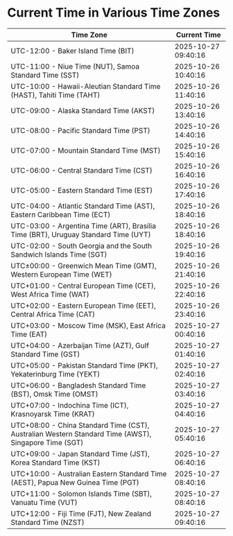 # Current Time in Various Time Zones

| Time Zone | Current Time |
|-----------|--------------|
| UTC-12:00 - Baker Island Time (BIT) | 2025-10-27 09:40:16 |
| UTC-11:00 - Niue Time (NUT), Samoa Standard Time (SST) | 2025-10-26 10:40:16 |
| UTC-10:00 - Hawaii-Aleutian Standard Time (HAST), Tahiti Time (TAHT) | 2025-10-26 11:40:16 |
| UTC-09:00 - Alaska Standard Time (AKST) | 2025-10-26 13:40:16 |
| UTC-08:00 - Pacific Standard Time (PST) | 2025-10-26 14:40:16 |
| UTC-07:00 - Mountain Standard Time (MST) | 2025-10-26 15:40:16 |
| UTC-06:00 - Central Standard Time (CST) | 2025-10-26 16:40:16 |
| UTC-05:00 - Eastern Standard Time (EST) | 2025-10-26 17:40:16 |
| UTC-04:00 - Atlantic Standard Time (AST), Eastern Caribbean Time (ECT) | 2025-10-26 18:40:16 |
| UTC-03:00 - Argentina Time (ART), Brasília Time (BRT), Uruguay Standard Time (UYT) | 2025-10-26 18:40:16 |
| UTC-02:00 - South Georgia and the South Sandwich Islands Time (SGT) | 2025-10-26 19:40:16 |
| UTC±00:00 - Greenwich Mean Time (GMT), Western European Time (WET) | 2025-10-26 21:40:16 |
| UTC+01:00 - Central European Time (CET), West Africa Time (WAT) | 2025-10-26 22:40:16 |
| UTC+02:00 - Eastern European Time (EET), Central Africa Time (CAT) | 2025-10-26 23:40:16 |
| UTC+03:00 - Moscow Time (MSK), East Africa Time (EAT) | 2025-10-27 00:40:16 |
| UTC+04:00 - Azerbaijan Time (AZT), Gulf Standard Time (GST) | 2025-10-27 01:40:16 |
| UTC+05:00 - Pakistan Standard Time (PKT), Yekaterinburg Time (YEKT) | 2025-10-27 02:40:16 |
| UTC+06:00 - Bangladesh Standard Time (BST), Omsk Time (OMST) | 2025-10-27 03:40:16 |
| UTC+07:00 - Indochina Time (ICT), Krasnoyarsk Time (KRAT) | 2025-10-27 04:40:16 |
| UTC+08:00 - China Standard Time (CST), Australian Western Standard Time (AWST), Singapore Time (SGT) | 2025-10-27 05:40:16 |
| UTC+09:00 - Japan Standard Time (JST), Korea Standard Time (KST) | 2025-10-27 06:40:16 |
| UTC+10:00 - Australian Eastern Standard Time (AEST), Papua New Guinea Time (PGT) | 2025-10-27 08:40:16 |
| UTC+11:00 - Solomon Islands Time (SBT), Vanuatu Time (VUT) | 2025-10-27 08:40:16 |
| UTC+12:00 - Fiji Time (FJT), New Zealand Standard Time (NZST) | 2025-10-27 09:40:16 |
